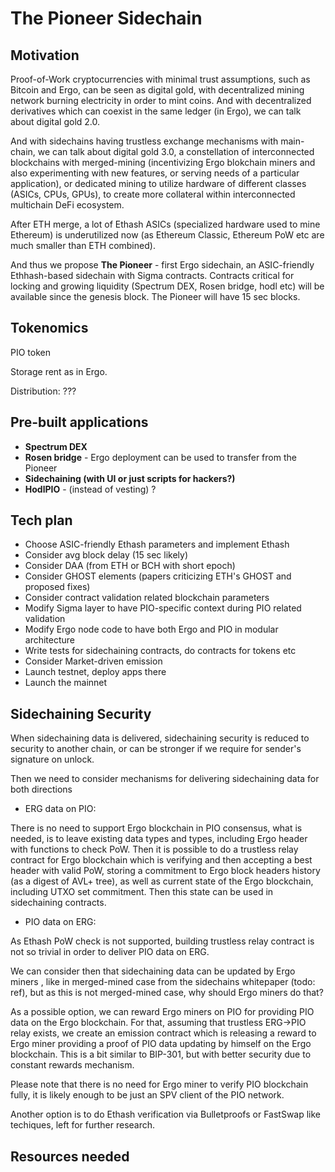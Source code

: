 The Pioneer Sidechain
===================

Motivation
----------

Proof-of-Work cryptocurrencies with minimal trust assumptions, such as Bitcoin and Ergo, can be seen as digital gold,
with decentralized mining network burning electricity in order to mint coins. And with decentralized derivatives 
which can coexist in the same ledger (in Ergo), we can talk about digital gold 2.0. 

And with sidechains having trustless exchange mechanisms with main-chain, we can talk about digital gold 3.0, a 
constellation of interconnected blockchains with merged-mining (incentivizing Ergo blokchain miners and also 
experimenting with new features, or serving needs of a particular application), or dedicated 
mining to utilize hardware of different classes (ASICs, CPUs, GPUs), to create more collateral within interconnected
multichain DeFi ecosystem.

After ETH merge, a lot of Ethash ASICs (specialized hardware used to mine Ethereum) is underutilized now (as Ethereum
Classic, Ethereum PoW etc are much smaller than ETH combined). 

And thus we propose **The Pioneer** - first Ergo sidechain, an ASIC-friendly Ethhash-based sidechain with Sigma 
contracts. Contracts critical for locking and growing liquidity (Spectrum DEX, Rosen bridge, hodl etc) will be available 
since the genesis block. The Pioneer will have 15 sec blocks.

Tokenomics
----------

PIO token

Storage rent as in Ergo.

Distribution: ???

Pre-built applications
----------------------

* **Spectrum DEX**
* **Rosen bridge** - Ergo deployment can be used to transfer from the Pioneer 
* **Sidechaining (with UI or just scripts for hackers?)**
* **HodlPIO** - (instead of vesting) ? 

Tech plan
---------

* Choose ASIC-friendly Ethash parameters and implement Ethash
* Consider avg block delay (15 sec likely)
* Consider DAA (from ETH or BCH with short epoch)
* Consider GHOST elements (papers criticizing ETH's GHOST and proposed fixes)
* Consider contract validation related blockchain parameters
* Modify Sigma layer to have PIO-specific context during PIO related validation
* Modify Ergo node code to have both Ergo and PIO in modular architecture
* Write tests for sidechaining contracts, do contracts for tokens etc
* Consider Market-driven emission
* Launch testnet, deploy apps there
* Launch the mainnet



Sidechaining Security
---------------------

When sidechaining data is delivered, sidechaining security is reduced to security to another chain, or can be stronger
if we require for sender's signature on unlock.
 
Then we need to consider mechanisms for delivering sidechaining data for both directions

* ERG data on PIO: 

There is no need to support Ergo blockchain in PIO consensus, what is needed, is to leave existing data types 
and types, including Ergo header with functions to check PoW. Then it is possible to do a trustless relay contract for 
Ergo blockchain which is verifying and then accepting a best header with valid PoW, storing a commitment to Ergo block headers 
history (as a digest of AVL+ tree), as well as current state of the Ergo blockchain, including UTXO set commitment. Then
this state can be used in sidechaining contracts.


* PIO data on ERG: 

As Ethash PoW check is not supported, building trustless relay contract is not so trivial in order to deliver PIO data 
on ERG.

We can consider then that sidechaining data can be updated by Ergo miners , like in merged-mined case from the 
sidechains whitepaper (todo: ref), but as this is not merged-mined case, why should Ergo miners do that? 

As a possible option, we can reward Ergo miners on PIO for providing PIO data on the Ergo blockchain. For that, assuming
that trustless ERG->PIO relay exists, we create an emission contract which is releasing a reward to Ergo miner 
providing a proof of PIO data updating by himself on the Ergo blockchain. This is a bit similar to BIP-301, but with 
better security due to constant rewards mechanism.

Please note that there is no need for Ergo miner to verify PIO blockchain fully, it is likely enough to be just an SPV
client of the PIO network.

Another option is to do Ethash verification via Bulletproofs or FastSwap like techiques, left for further research. 




Resources needed
----------------
